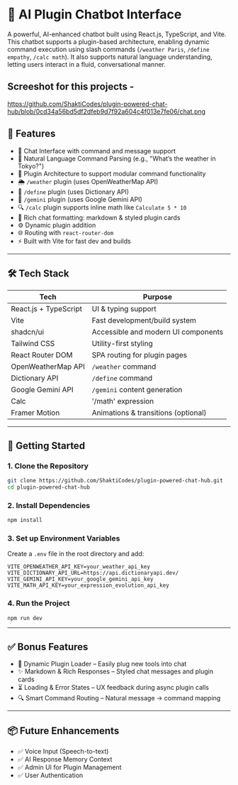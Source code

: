 # 🤖 AI Plugin Chatbot Interface

A powerful, AI-enhanced chatbot built using React.js, TypeScript, and Vite. This chatbot supports a plugin-based architecture, enabling dynamic command execution using slash commands (`/weather Paris`, `/define empathy`, `/calc math`). It also supports natural language understanding, letting users interact in a fluid, conversational manner.

## Screeshot for this projects -

https://github.com/ShaktiCodes/plugin-powered-chat-hub/blob/0cd34a56bd5df2dfeb9d7f92a604c4f013e7fe06/chat.png



## 🧩 Features

- 💬 Chat Interface with command and message support
- 🧠 Natural Language Command Parsing (e.g., "What’s the weather in Tokyo?")
- 🔌 Plugin Architecture to support modular command functionality
- 🌦️ `/weather` plugin (uses OpenWeatherMap API)
- 📖 `/define` plugin (uses Dictionary API)
- 📝 `/gemini` plugin (uses Google Gemini API)
- 🔍 `/calc` plugin supports inline math like `Calculate 5 * 10`
- 🎨 Rich chat formatting: markdown & styled plugin cards
- ⚙️ Dynamic plugin addition
- 🌐 Routing with `react-router-dom`
- ⚡ Built with Vite for fast dev and builds

---

## 🛠️ Tech Stack

| Tech | Purpose |
|------|---------|
| React.js + TypeScript | UI & typing support |
| Vite | Fast development/build system |
| shadcn/ui | Accessible and modern UI components |
| Tailwind CSS | Utility-first styling |
| React Router DOM | SPA routing for plugin pages |
| OpenWeatherMap API | `/weather` command |
| Dictionary API | `/define` command |
| Google Gemini API | `/gemini` content generation |
| Calc | '/math' expression |
| Framer Motion | Animations & transitions (optional) |

---

## 🔧 Getting Started

### 1. Clone the Repository

```bash
git clone https://github.com/ShaktiCodes/plugin-powered-chat-hub.git
cd plugin-powered-chat-hub
````

### 2. Install Dependencies

```bash
npm install
```

### 3. Set up Environment Variables

Create a `.env` file in the root directory and add:

```env
VITE_OPENWEATHER_API_KEY=your_weather_api_key
VITE_DICTIONARY_API_URL=https://api.dictionaryapi.dev/
VITE_GEMINI_API_KEY=your_google_gemini_api_key
VITE_MATH_API_KEY=your_expression_evolution_api_key
```

### 4. Run the Project

```bash
npm run dev
```



---

## ✅ Bonus Features

* 🧩 Dynamic Plugin Loader – Easily plug new tools into chat
* ✨ Markdown & Rich Responses – Styled chat messages and plugin cards
* ⏳ Loading & Error States – UX feedback during async plugin calls
* 🔍 Smart Command Routing – Natural message → command mapping

---

## 📦 Future Enhancements

* ✅ Voice Input (Speech-to-text)
* ✅ AI Response Memory Context
* ✅ Admin UI for Plugin Management
* ✅ User Authentication

